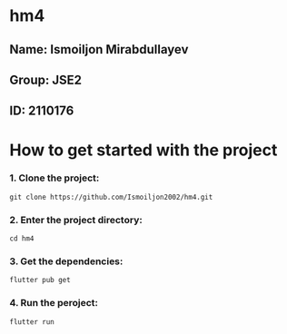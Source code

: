 # hm4

## Name: Ismoiljon Mirabdullayev
## Group: JSE2
## ID: 2110176

# How to get started with the project

### 1. Clone the project:
    git clone https://github.com/Ismoiljon2002/hm4.git
    
### 2. Enter the project directory:
    cd hm4
    
### 3. Get the dependencies:
    flutter pub get

### 4. Run the peroject:
    flutter run
